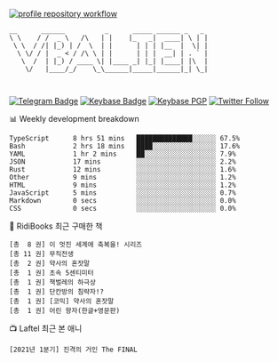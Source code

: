 [![profile repository workflow](https://github.com/vbalien/vbalien/actions/workflows/push.yml/badge.svg)](https://github.com/vbalien/vbalien/actions/workflows/push.yml)
```
__      ______          _      _____ ______ _   _ 
\ \    / /  _ \   /\   | |    |_   _|  ____| \ | |
 \ \  / /| |_) | /  \  | |      | | | |__  |  \| |
  \ \/ / |  _ < / /\ \ | |      | | |  __| | . ` |
   \  /  | |_) / ____ \| |____ _| |_| |____| |\  |
    \/   |____/_/    \_\______|_____|______|_| \_|
                                                  
                                                  
```
[![Telegram Badge](https://img.shields.io/badge/-Telegram-2CA5E0?logo=telegram)](https://t.me/vbalien)
[![Keybase Badge](https://img.shields.io/badge/-Keybase-33A0FF?logo=keybase&logoColor=white)](https://keybase.io/vbalien)
[![Keybase PGP](https://img.shields.io/keybase/pgp/vbalien)](http://sks.pod02.fleetstreetops.com/pks/lookup?search=0xE98CF73DE1E36F7D1B8A383AFD987F8DBE513071&fingerprint=on&op=index)
[![Twitter Follow](https://img.shields.io/twitter/follow/_elnyan)](https://twitter.com/_elnyan)

📊 Weekly development breakdown
```
TypeScript      8 hrs 51 mins   ██████████████░░░░░░ 67.5%
Bash            2 hrs 18 mins   ████░░░░░░░░░░░░░░░░ 17.6%
YAML            1 hr 2 mins     ██░░░░░░░░░░░░░░░░░░ 7.9%
JSON            17 mins         ░░░░░░░░░░░░░░░░░░░░ 2.2%
Rust            12 mins         ░░░░░░░░░░░░░░░░░░░░ 1.6%
Other           9 mins          ░░░░░░░░░░░░░░░░░░░░ 1.2%
HTML            9 mins          ░░░░░░░░░░░░░░░░░░░░ 1.2%
JavaScript      5 mins          ░░░░░░░░░░░░░░░░░░░░ 0.7%
Markdown        0 secs          ░░░░░░░░░░░░░░░░░░░░ 0.0%
CSS             0 secs          ░░░░░░░░░░░░░░░░░░░░ 0.0%
```
📖 RidiBooks 최근 구매한 책
```
[총  8 권] 이 멋진 세계에 축복을! 시리즈 
[총 11 권] 무직전생 
[총  2 권] 약사의 혼잣말 
[총  1 권] 초속 5센티미터 
[총  1 권] 책벌레의 하극상 
[총  1 권] 단칸방의 침략자!? 
[총  1 권] [코믹] 약사의 혼잣말 
[총  1 권] 어린 왕자(한글+영문판) 
```
📺 Laftel 최근 본 애니
```
[2021년 1분기] 진격의 거인 The FINAL
```
